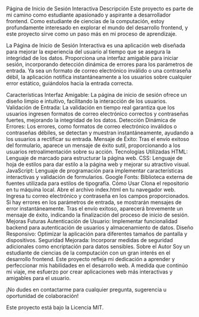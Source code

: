 Página de Inicio de Sesión Interactiva
Descripción
Este proyecto es parte de mi camino como estudiante apasionado y aspirante a desarrollador frontend. Como estudiante de ciencias de la computación, estoy profundamente interesado en explorar el mundo del desarrollo frontend, y este proyecto sirve como un paso más en mi proceso de aprendizaje.

La Página de Inicio de Sesión Interactiva es una aplicación web diseñada para mejorar la experiencia del usuario al tiempo que se asegura la integridad de los datos. Proporciona una interfaz amigable para iniciar sesión, incorporando detección dinámica de errores para los parámetros de entrada. Ya sea un formato de correo electrónico inválido o una contraseña débil, la aplicación notifica instantáneamente a los usuarios sobre cualquier error estático, guiándolos hacia la entrada correcta.

Características
Interfaz Amigable: La página de inicio de sesión ofrece un diseño limpio e intuitivo, facilitando la interacción de los usuarios.
Validación de Entrada: La validación en tiempo real garantiza que los usuarios ingresen formatos de correo electrónico correctos y contraseñas fuertes, mejorando la integridad de los datos.
Detección Dinámica de Errores: Los errores, como formatos de correo electrónico inválidos o contraseñas débiles, se detectan y muestran instantáneamente, ayudando a los usuarios a rectificar su entrada.
Mensaje de Éxito: Tras el envío exitoso del formulario, aparece un mensaje de éxito sutil, proporcionando a los usuarios retroalimentación sobre su acción.
Tecnologías Utilizadas
HTML: Lenguaje de marcado para estructurar la página web.
CSS: Lenguaje de hoja de estilos para dar estilo a la página web y mejorar su atractivo visual.
JavaScript: Lenguaje de programación para implementar características interactivas y validación de formularios.
Google Fonts: Biblioteca externa de fuentes utilizada para estilos de tipografía.
Cómo Usar
Clona el repositorio en tu máquina local.
Abre el archivo index.html en tu navegador web.
Ingresa tu correo electrónico y contraseña en los campos proporcionados.
Si hay errores en los parámetros de entrada, se mostrarán mensajes de error instantáneamente.
Tras el envío exitoso, aparecerá brevemente un mensaje de éxito, indicando la finalización del proceso de inicio de sesión.
Mejoras Futuras
Autenticación de Usuario: Implementar funcionalidad backend para autenticación de usuarios y almacenamiento de datos.
Diseño Responsivo: Optimizar la aplicación para diferentes tamaños de pantalla y dispositivos.
Seguridad Mejorada: Incorporar medidas de seguridad adicionales como encriptación para datos sensibles.
Sobre el Autor
Soy un estudiante de ciencias de la computación con un gran interés en el desarrollo frontend. Este proyecto refleja mi dedicación a aprender y perfeccionar mis habilidades en el desarrollo web. A medida que continúo mi viaje, me esfuerzo por crear aplicaciones web más interactivas y amigables para el usuario.

¡No dudes en contactarme para cualquier pregunta, sugerencia u oportunidad de colaboración!

Este proyecto está bajo la Licencia MIT.



